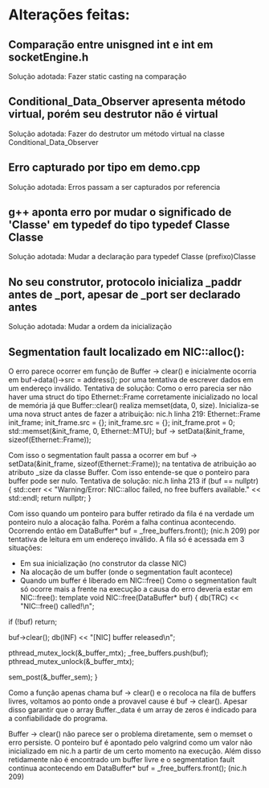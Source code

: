 # Alterações feitas:

## Comparação entre unisgned int e int em socketEngine.h
Solução adotada: Fazer static casting na comparação

## Conditional_Data_Observer apresenta método virtual, porém seu destrutor não é virtual
Solução adotada: Fazer do destrutor um método virtual na classe Conditional_Data_Observer

## Erro capturado por tipo em demo.cpp
Solução adotada: Erros passam a ser capturados por referencia

## g++ aponta erro por mudar o significado de 'Classe' em typedef do tipo typedef Classe<C> Classe
Solução adotada: Mudar a declaração para typedef Classe<C> (prefixo)Classe

## No seu construtor, protocolo inicializa _paddr antes de _port, apesar de _port ser declarado antes
Solução adotada: Mudar a ordem da inicialização

## Segmentation fault localizado em NIC<SocketEngine>::alloc():
O erro parece ocorrer em função de Buffer -> clear() e inicialmente ocorria em buf->data()->src = address(); por uma tentativa de escrever dados em um endereço inválido.
Tentativa de solução:
Como o erro parecia ser não haver uma struct do tipo Ethernet::Frame corretamente inicializado no local de memória já que Buffer<T>::clear() realiza memset(data, 0, size). Inicializa-se uma nova struct antes de fazer a atribuição:
nic.h linha 219:
Ethernet::Frame init_frame;
    init_frame.src = {};
    init_frame.src = {};
    init_frame.prot = 0;
    std::memset(&init_frame, 0, Ethernet::MTU);
    buf -> setData(&init_frame, sizeof(Ethernet::Frame));

Com isso o segmentation fault passa a ocorrer em buf -> setData(&init_frame, sizeof(Ethernet::Frame)); na tentativa de atribuição ao atributo _size da classe Buffer. Com isso entende-se que o ponteiro para buffer pode ser nulo.
Tentativa de solução:
nic.h linha 213
if (buf == nullptr) {
    std::cerr << "Warning/Error: NIC::alloc failed, no free buffers available." << std::endl;
    return nullptr;
}

Com isso quando um ponteiro para buffer retirado da fila é na verdade um ponteiro nulo a alocação falha. Porém a falha continua acontecendo. Ocorrendo então em DataBuffer* buf = _free_buffers.front(); (nic.h 209) por tentativa de leitura em um endereço inválido. A fila só é acessada em 3 situações: 
- Em sua inicialização (no construtor da classe NIC)
- Na alocação de um buffer (onde o segmentation fault acontece)
- Quando um buffer é liberado em NIC<SocketEngine>::free()
Como o segmentation fault só ocorre mais a frente na execução a causa do erro deveria estar em NIC<SocketEngine>::free():
template <typename Engine>
void NIC<Engine>::free(DataBuffer* buf) 
{
db<NIC>(TRC) << "NIC<Engine>::free() called!\n";

if (!buf) return;

buf->clear();
db<NIC>(INF) << "[NIC] buffer released\n";

pthread_mutex_lock(&_buffer_mtx);
_free_buffers.push(buf);
pthread_mutex_unlock(&_buffer_mtx);

sem_post(&_buffer_sem);
}

Como a função apenas chama buf -> clear() e o recoloca na fila de buffers livres, voltamos ao ponto onde a provavel cause é buf -> clear(). Apesar disso garantir que o array Buffer._data é um array de zeros é indicado para a confiabilidade do programa.

Buffer -> clear() não parece ser o problema diretamente, sem o memset o erro persiste.
O ponteiro buf é apontado pelo valgrind como um valor não inicializado em nic.h a partir de um certo momento na execução. Além disso retidamente não é encontrado um buffer livre e o segmentation fault continua acontecendo em DataBuffer* buf = _free_buffers.front(); (nic.h 209)